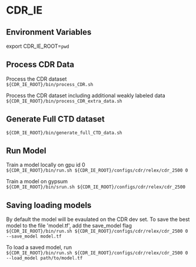 # CDR_IE

Environment Variables
------
export CDR_IE_ROOT=`pwd`   


Process CDR Data
------
Process the CDR dataset   
`${CDR_IE_ROOT}/bin/process_CDR.sh` 

Process the CDR dataset including additional weakly labeled data   
`${CDR_IE_ROOT}/bin/process_CDR_extra_data.sh`  
 

Generate Full CTD dataset
-----
`${CDR_IE_ROOT}/bin/generate_full_CTD_data.sh`


Run Model
------
Train a model locally on gpu id 0  
`${CDR_IE_ROOT}/bin/run.sh ${CDR_IE_ROOT}/configs/cdr/relex/cdr_2500 0`   

Train a model on gypsum   
`${CDR_IE_ROOT}/bin/srun.sh ${CDR_IE_ROOT}/configs/cdr/relex/cdr_2500`   


Saving loading models
-----
By default the model will be evaulated on the CDR dev set. To save the best model to the file 'model.tf', add the save_model flag   
`${CDR_IE_ROOT}/bin/run.sh ${CDR_IE_ROOT}/configs/cdr/relex/cdr_2500 0 --save_model model.tf`   
 
To load a saved model, run   
`${CDR_IE_ROOT}/bin/run.sh ${CDR_IE_ROOT}/configs/cdr/relex/cdr_2500 0 --load_model path/to/model.tf `   
 
 
